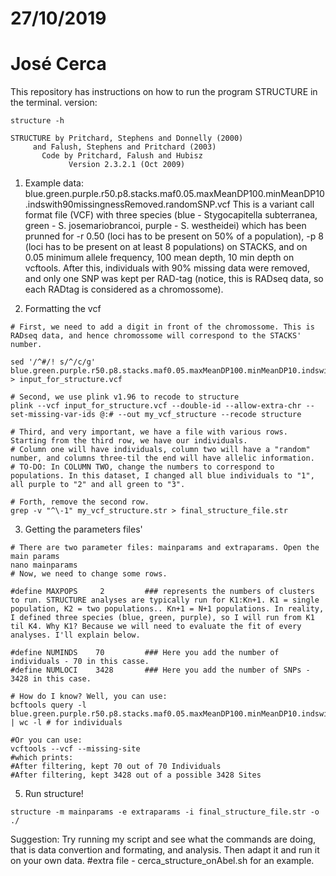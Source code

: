 # 27/10/2019
# José Cerca

This repository has instructions on how to run the program STRUCTURE in the terminal.
version:

```
structure -h

STRUCTURE by Pritchard, Stephens and Donnelly (2000)
     and Falush, Stephens and Pritchard (2003)
       Code by Pritchard, Falush and Hubisz
             Version 2.3.2.1 (Oct 2009)
```

1. Example data:
blue.green.purple.r50.p8.stacks.maf0.05.maxMeanDP100.minMeanDP10.indswith90missingnessRemoved.randomSNP.vcf
This is a variant call format file (VCF) with three species (blue - Stygocapitella subterranea, green - S. josemariobrancoi, purple - S. westheidei) which has been prunned for -r 0.50 (loci has to be present on 50% of a population), -p 8 (loci has to be present on at least 8 populations) on STACKS, and on 0.05 minimum allele frequency, 100 mean depth, 10 min depth on vcftools. After this, individuals with 90% missing data were removed, and only one SNP was kept per RAD-tag (notice, this is RADseq data, so each RADtag is considered as a chromossome).

2. Formatting the vcf
```
# First, we need to add a digit in front of the chromossome. This is RADseq data, and hence chromossome will correspond to the STACKS' number.

sed '/^#/! s/^/c/g' blue.green.purple.r50.p8.stacks.maf0.05.maxMeanDP100.minMeanDP10.indswith90missingnessRemoved.randomSNP.vcf > input_for_structure.vcf

# Second, we use plink v1.96 to recode to structure
plink --vcf input_for_structure.vcf --double-id --allow-extra-chr --set-missing-var-ids @:# --out my_vcf_structure --recode structure

# Third, and very important, we have a file with various rows. Starting from the third row, we have our individuals.
# Column one will have individuals, column two will have a "random" number, and columns three-til the end will have allelic information.
# TO-DO: In COLUMN TWO, change the numbers to correspond to populations. In this dataset, I changed all blue individuals to "1", all purple to "2" and all green to "3".

# Forth, remove the second row.
grep -v "^\-1" my_vcf_structure.str > final_structure_file.str
```

3. Getting the parameters files' 
```
# There are two parameter files: mainparams and extraparams. Open the main params
nano mainparams
# Now, we need to change some rows.

#define MAXPOPS     2         ### represents the numbers of clusters to run. STRUCTURE analyses are typically run for K1:Kn+1. K1 = single population, K2 = two populations.. Kn+1 = N+1 populations. In reality, I defined three species (blue, green, purple), so I will run from K1 til K4. Why K1? Because we will need to evaluate the fit of every analyses. I'll explain below.

#define NUMINDS    70         ### Here you add the number of individuals - 70 in this casse.
#define NUMLOCI    3428       ### Here you add the number of SNPs - 3428 in this case.

# How do I know? Well, you can use:
bcftools query -l blue.green.purple.r50.p8.stacks.maf0.05.maxMeanDP100.minMeanDP10.indswith90missingnessRemoved.randomSNP.vcf | wc -l # for individuals

#Or you can use:
vcftools --vcf --missing-site
#which prints:
#After filtering, kept 70 out of 70 Individuals
#After filtering, kept 3428 out of a possible 3428 Sites
```

5. Run structure!
```
structure -m mainparams -e extraparams -i final_structure_file.str -o ./
```

Suggestion:
Try running my script and see what the commands are doing, that is data convertion and formating, and analysis. 
Then adapt it and run it on your own data.
#extra file - cerca_structure_onAbel.sh for an example.
